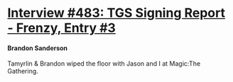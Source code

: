 # [Interview #483: TGS Signing Report - Frenzy, Entry #3](https://www.theoryland.com/intvmain.php?i=483#3)

#### Brandon Sanderson

Tamyrlin & Brandon wiped the floor with Jason and I at Magic:The Gathering.

